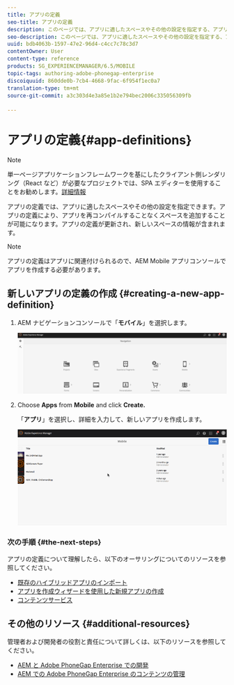 ```yaml
---
title: アプリの定義
seo-title: アプリの定義
description: このページでは、アプリに適したスペースやその他の設定を指定する、アプリの定義について説明します。アプリの定義により、アプリを再コンパイルすることなくスペースを追加することが可能になります。
seo-description: このページでは、アプリに適したスペースやその他の設定を指定する、アプリの定義について説明します。アプリの定義により、アプリを再コンパイルすることなくスペースを追加することが可能になります。
uuid: bdb4063b-1597-47e2-96d4-c4cc7c78c3d7
contentOwner: User
content-type: reference
products: SG_EXPERIENCEMANAGER/6.5/MOBILE
topic-tags: authoring-adobe-phonegap-enterprise
discoiquuid: 860dde0b-7cb4-4668-9fac-6f954f1ec0a7
translation-type: tm+mt
source-git-commit: a3c303d4e3a85e1b2e794bec2006c335056309fb

---
```



# アプリの定義{#app-definitions}

>[!NOTE]
>
>単一ページアプリケーションフレームワークを基にしたクライアント側レンダリング（React など）が必要なプロジェクトでは、SPA エディターを使用することをお勧めします。[詳細情報](/help/sites-developing/spa-overview.md)

アプリの定義では、アプリに適したスペースやその他の設定を指定できます。アプリの定義により、アプリを再コンパイルすることなくスペースを追加することが可能になります。アプリの定義が更新され、新しいスペースの情報が含まれます。

>[!NOTE]
>
>アプリの定義はアプリに関連付けられるので、AEM Mobile アプリコンソールでアプリを作成する必要があります。

## 新しいアプリの定義の作成 {#creating-a-new-app-definition}

1. AEM ナビゲーションコンソールで「**モバイル**」を選択します。

   ![chlimage_1-170](assets/chlimage_1-170.png)

1. Choose **Apps** from **Mobile** and click **Create.**

   「**アプリ**」を選択し、詳細を入力して、新しいアプリを作成します。

   ![chlimage_1-11](assets/chlimage_1-11.gif)

### 次の手順 {#the-next-steps}

アプリの定義について理解したら、以下のオーサリングについてのリソースを参照してください。

* [既存のハイブリッドアプリのインポート](/help/mobile/phonegap-adding-content-to-imported-app.md)
* [アプリを作成ウィザードを使用した新規アプリの作成](/help/mobile/phonegap-create-new-app.md)
* [コンテンツサービス](/help/mobile/develop-content-as-a-service.md)

## その他のリソース {#additional-resources}

管理者および開発者の役割と責任について詳しくは、以下のリソースを参照してください。

* [AEM と Adobe PhoneGap Enterprise での開発](/help/mobile/developing-in-phonegap.md)
* [AEM での Adobe PhoneGap Enterprise のコンテンツの管理](/help/mobile/administer-phonegap.md)

